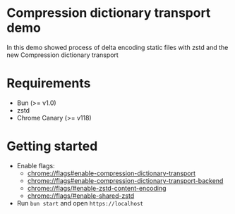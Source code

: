 # Compression dictionary transport demo

In this demo showed process of delta encoding static files with zstd and the new Compression dictionary transport

# Requirements

- Bun (>= v1.0)
- zstd
- Chrome Canary (>= v118)

# Getting started

- Enable flags:
  - [chrome://flags#enable-compression-dictionary-transport](chrome://flags/#enable-compression-dictionary-transport)
  - [chrome://flags#enable-compression-dictionary-transport-backend](chrome://flags/#enable-compression-dictionary-transport-backend)
  - [chrome://flags/#enable-zstd-content-encoding](chrome://flags/#enable-zstd-content-encoding)
  - [chrome://flags/#enable-shared-zstd](chrome://flags/#enable-shared-zstd)
- Run `bun start` and open `https://localhost`

